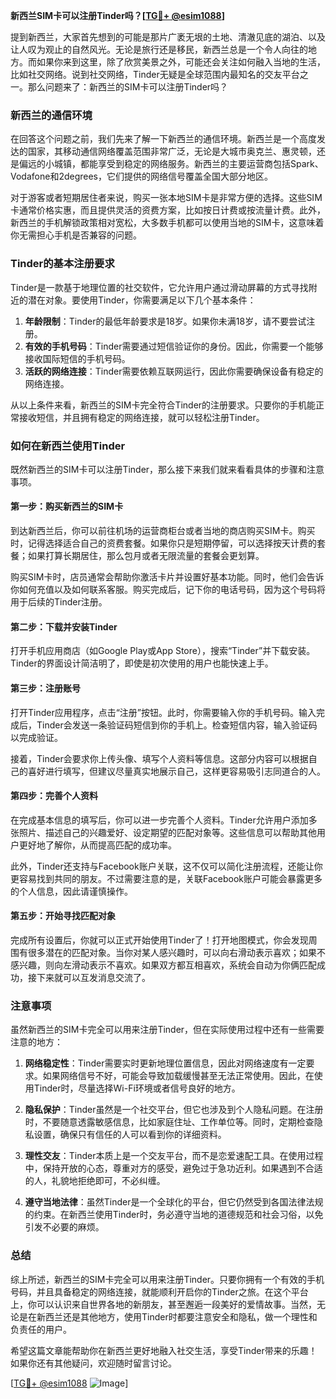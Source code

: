 **新西兰SIM卡可以注册Tinder吗？[[TG💪+ @esim1088](https://t.me/s/esim1088)]**

提到新西兰，大家首先想到的可能是那片广袤无垠的土地、清澈见底的湖泊、以及让人叹为观止的自然风光。无论是旅行还是移民，新西兰总是一个令人向往的地方。而如果你来到这里，除了欣赏美景之外，可能还会关注如何融入当地的生活，比如社交网络。说到社交网络，Tinder无疑是全球范围内最知名的交友平台之一。那么问题来了：新西兰的SIM卡可以注册Tinder吗？

### 新西兰的通信环境

在回答这个问题之前，我们先来了解一下新西兰的通信环境。新西兰是一个高度发达的国家，其移动通信网络覆盖范围非常广泛，无论是大城市奥克兰、惠灵顿，还是偏远的小城镇，都能享受到稳定的网络服务。新西兰的主要运营商包括Spark、Vodafone和2degrees，它们提供的网络信号覆盖全国大部分地区。

对于游客或者短期居住者来说，购买一张本地SIM卡是非常方便的选择。这些SIM卡通常价格实惠，而且提供灵活的资费方案，比如按日计费或按流量计费。此外，新西兰的手机解锁政策相对宽松，大多数手机都可以使用当地的SIM卡，这意味着你无需担心手机是否兼容的问题。

### Tinder的基本注册要求

Tinder是一款基于地理位置的社交软件，它允许用户通过滑动屏幕的方式寻找附近的潜在对象。要使用Tinder，你需要满足以下几个基本条件：

1. **年龄限制**：Tinder的最低年龄要求是18岁。如果你未满18岁，请不要尝试注册。
2. **有效的手机号码**：Tinder需要通过短信验证你的身份。因此，你需要一个能够接收国际短信的手机号码。
3. **活跃的网络连接**：Tinder需要依赖互联网运行，因此你需要确保设备有稳定的网络连接。

从以上条件来看，新西兰的SIM卡完全符合Tinder的注册要求。只要你的手机能正常接收短信，并且拥有稳定的网络连接，就可以轻松注册Tinder。

### 如何在新西兰使用Tinder

既然新西兰的SIM卡可以注册Tinder，那么接下来我们就来看看具体的步骤和注意事项。

#### 第一步：购买新西兰的SIM卡

到达新西兰后，你可以前往机场的运营商柜台或者当地的商店购买SIM卡。购买时，记得选择适合自己的资费套餐。如果你只是短期停留，可以选择按天计费的套餐；如果打算长期居住，那么包月或者无限流量的套餐会更划算。

购买SIM卡时，店员通常会帮助你激活卡片并设置好基本功能。同时，他们会告诉你如何充值以及如何联系客服。购买完成后，记下你的电话号码，因为这个号码将用于后续的Tinder注册。

#### 第二步：下载并安装Tinder

打开手机应用商店（如Google Play或App Store），搜索“Tinder”并下载安装。Tinder的界面设计简洁明了，即使是初次使用的用户也能快速上手。

#### 第三步：注册账号

打开Tinder应用程序，点击“注册”按钮。此时，你需要输入你的手机号码。输入完成后，Tinder会发送一条验证码短信到你的手机上。检查短信内容，输入验证码以完成验证。

接着，Tinder会要求你上传头像、填写个人资料等信息。这部分内容可以根据自己的喜好进行填写，但建议尽量真实地展示自己，这样更容易吸引志同道合的人。

#### 第四步：完善个人资料

在完成基本信息的填写后，你可以进一步完善个人资料。Tinder允许用户添加多张照片、描述自己的兴趣爱好、设定期望的匹配对象等。这些信息可以帮助其他用户更好地了解你，从而提高匹配的成功率。

此外，Tinder还支持与Facebook账户关联，这不仅可以简化注册流程，还能让你更容易找到共同的朋友。不过需要注意的是，关联Facebook账户可能会暴露更多的个人信息，因此请谨慎操作。

#### 第五步：开始寻找匹配对象

完成所有设置后，你就可以正式开始使用Tinder了！打开地图模式，你会发现周围有很多潜在的匹配对象。当你对某人感兴趣时，可以向右滑动表示喜欢；如果不感兴趣，则向左滑动表示不喜欢。如果双方都互相喜欢，系统会自动为你俩匹配成功，接下来就可以互发消息交流了。

### 注意事项

虽然新西兰的SIM卡完全可以用来注册Tinder，但在实际使用过程中还有一些需要注意的地方：

1. **网络稳定性**：Tinder需要实时更新地理位置信息，因此对网络速度有一定要求。如果网络信号不好，可能会导致加载缓慢甚至无法正常使用。因此，在使用Tinder时，尽量选择Wi-Fi环境或者信号良好的地方。

2. **隐私保护**：Tinder虽然是一个社交平台，但它也涉及到个人隐私问题。在注册时，不要随意透露敏感信息，比如家庭住址、工作单位等。同时，定期检查隐私设置，确保只有信任的人可以看到你的详细资料。

3. **理性交友**：Tinder本质上是一个交友平台，而不是恋爱速配工具。在使用过程中，保持开放的心态，尊重对方的感受，避免过于急功近利。如果遇到不合适的人，礼貌地拒绝即可，不必纠缠。

4. **遵守当地法律**：虽然Tinder是一个全球化的平台，但它仍然受到各国法律法规的约束。在新西兰使用Tinder时，务必遵守当地的道德规范和社会习俗，以免引发不必要的麻烦。

### 总结

综上所述，新西兰的SIM卡完全可以用来注册Tinder。只要你拥有一个有效的手机号码，并且具备稳定的网络连接，就能顺利开启你的Tinder之旅。在这个平台上，你可以认识来自世界各地的新朋友，甚至邂逅一段美好的爱情故事。当然，无论是在新西兰还是其他地方，使用Tinder时都要注意安全和隐私，做一个理性和负责任的用户。

希望这篇文章能帮助你在新西兰更好地融入社交生活，享受Tinder带来的乐趣！如果你还有其他疑问，欢迎随时留言讨论。

[[TG💪+ @esim1088](https://t.me/s/esim1088) ![Image](https://i.postimg.cc/4NQfJmqS/Snipaste-2025-05-13-00-14-12.png)]